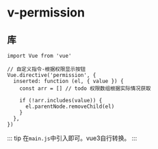 # v-permission

## 库

```js{6}
import Vue from 'vue'

// 自定义指令-根据权限显示按钮
Vue.directive('permission', {
  inserted: function (el, { value }) {
    const arr = [] // todo 权限数组根据实际情况获取

    if (!arr.includes(value)) {
      el.parentNode.removeChild(el)
    }
  },
})
```
::: tip
在`main.js`中引入即可。vue3自行转换。
:::
